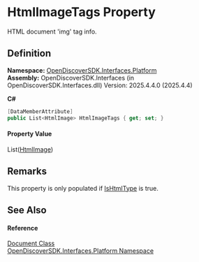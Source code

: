 # HtmlImageTags Property


HTML document 'img' tag info.



## Definition
**Namespace:** <a href="a1e65d49-050f-842a-426e-ba8aab188009">OpenDiscoverSDK.Interfaces.Platform</a>  
**Assembly:** OpenDiscoverSDK.Interfaces (in OpenDiscoverSDK.Interfaces.dll) Version: 2025.4.4.0 (2025.4.4)

**C#**
``` C#
[DataMemberAttribute]
public List<HtmlImage> HtmlImageTags { get; set; }
```



#### Property Value
List(<a href="e0ae2984-7bfb-211a-cf25-800b09241444">HtmlImage</a>)

## Remarks
This property is only populated if <a href="0ebb6763-a884-e88b-e8ea-fd706fea5866">IsHtmlType</a> is true.

## See Also


#### Reference
<a href="1ada9969-add0-f951-f601-f7107618fb9d">Document Class</a>  
<a href="a1e65d49-050f-842a-426e-ba8aab188009">OpenDiscoverSDK.Interfaces.Platform Namespace</a>  
